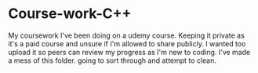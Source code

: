 # Course-work-C++
My coursework I've been doing on a udemy course. Keeping it private as it's a paid course and unsure if I'm allowed to share publicly. I wanted too upload it so peers can review my progress as I'm new to coding. 
I've made a mess of this folder. going to sort through and attempt to clean.
